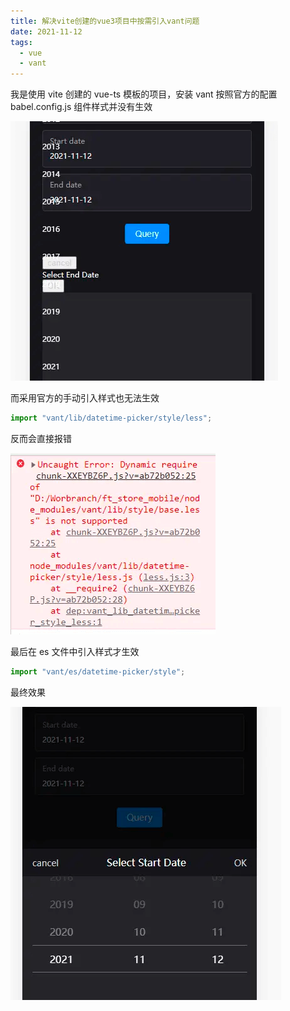 ```yaml
---
title: 解决vite创建的vue3项目中按需引入vant问题
date: 2021-11-12
tags:
  - vue
  - vant
---
```


我是使用 vite 创建的 vue-ts 模板的项目，安装 vant 按照官方的配置 babel.config.js 组件样式并没有生效

![vue3_vant_1](./vue3_vant_1.png)

而采用官方的手动引入样式也无法生效

```js
import "vant/lib/datetime-picker/style/less";
```

反而会直接报错

![vue3_vant_2](./vue3_vant_2.png)

最后在 es 文件中引入样式才生效

```js
import "vant/es/datetime-picker/style";
```

最终效果

![vue3_vant_3](./vue3_vant_3.png)
